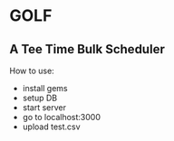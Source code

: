 # GOLF
## A Tee Time Bulk Scheduler

How to use:

* install gems
* setup DB
* start server
* go to localhost:3000
* upload test.csv

